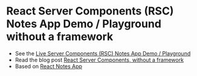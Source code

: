 # React Server Components (RSC) Notes App Demo / Playground without a framework

- See the [Live Server Components (RSC) Notes App Demo / Playground](https://rsc-demo.timtech.blog/)
- Read the blog post [React Server Components, without a framework](https://timtech.blog/react-server-components-rsc-no-framework/)
- Based on [React Notes App](https://react-notes-app.timtech.blog/)
